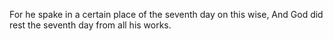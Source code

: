 For he spake in a certain place of the seventh day on this wise, And God did rest the seventh day from all his works.
